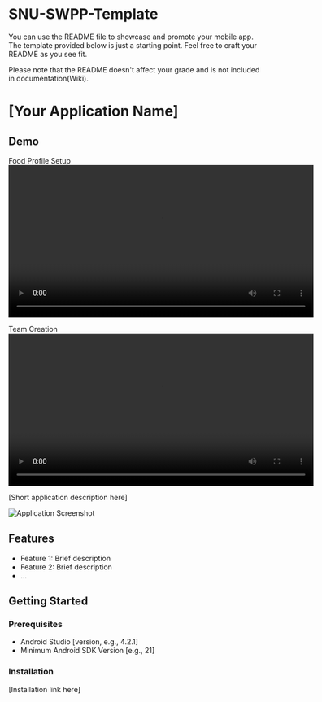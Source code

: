 # SNU-SWPP-Template

You can use the README file to showcase and promote your mobile app. The template provided below is just a starting point. Feel free to craft your README as you see fit. 

Please note that the README doesn't affect your grade and is not included in documentation(Wiki).

# [Your Application Name]

## Demo

Food Profile Setup
<video src="https://github.com/user-attachments/assets/4e66b7c3-5215-4d27-8258-9e5e903868fb" controls width="600"></video>

Team Creation
<video src="https://github.com/user-attachments/assets/2a3d8cf3-e54f-4a71-a2da-6140f5a68c3e" controls width="600"></video>



[Short application description here]

![Application Screenshot](path_to_screenshot.png)

## Features

- Feature 1: Brief description
- Feature 2: Brief description
- ...

## Getting Started

### Prerequisites

- Android Studio [version, e.g., 4.2.1]
- Minimum Android SDK Version [e.g., 21]

### Installation

[Installation link here]
